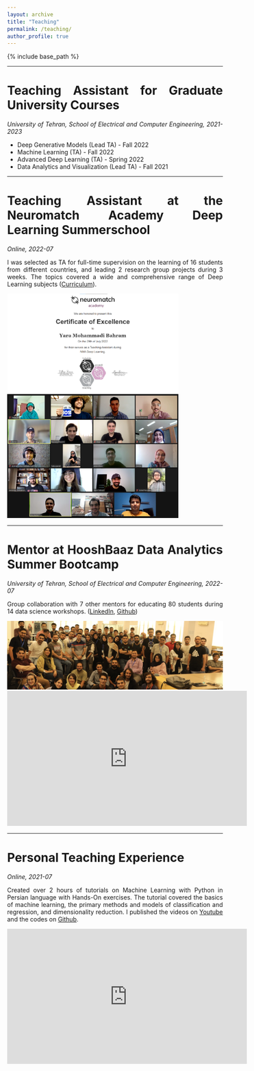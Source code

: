 ```yaml
---
layout: archive
title: "Teaching"
permalink: /teaching/
author_profile: true
---
```


{% include base_path %}

<style>body {text-align: justify}</style>

-----------------

# Teaching Assistant for Graduate University Courses
_University of Tehran, School of Electrical and Computer Engineering, 2021-2023_

- Deep Generative Models (Lead TA) - Fall 2022
- Machine Learning (TA) - Fall 2022
- Advanced Deep Learning (TA) - Spring 2022
- Data Analytics and Visualization (Lead TA) - Fall 2021

-----------------

# Teaching Assistant at the Neuromatch Academy Deep Learning Summerschool
_Online, 2022-07_

I was selected as TA for full-time supervision on the learning of 16 students from
different countries, and leading 2 research group projects during 3 weeks. The topics covered a wide and comprehensive range of Deep Learning subjects ([Curriculum](https://deeplearning.neuromatch.io/tutorials/intro.html)).

<img src="../files/neuromatch.png" width="400"><img src="../files/ceplinai.png" width="400">

-----------------

# Mentor at HooshBaaz Data Analytics Summer Bootcamp
_University of Tehran, School of Electrical and Computer Engineering, 2022-07_

Group collaboration with 7 other mentors for educating 80 students during 14 data science workshops. ([LinkedIn](https://www.linkedin.com/company/ut-openai-summerschool/), [Github](https://github.com/HooshBaaz/2022_DataAnalytics_SummerSchool))

<img src="../files/hooshbaaz.png" width="800"/>
<iframe width="560" height="315" src="https://www.youtube.com/embed/qPlnH-qpHmo?si=B4_4AyphB02F7Za4" title="YouTube video player" frameborder="0" allow="accelerometer; autoplay; clipboard-write; encrypted-media; gyroscope; picture-in-picture; web-share" allowfullscreen></iframe>

-----------------

# Personal Teaching Experience
_Online, 2021-07_

Created over 2 hours of tutorials on Machine Learning with Python in Persian language with Hands-On exercises. The tutorial covered the basics of machine learning, the primary methods and models of classification and regression, and dimensionality reduction. I published the videos on [Youtube](https://www.youtube.com/watch?v=qgw1zjj8fyc&list=PL2_W-QFuPimVkqWnFnSf-kOWtrGs1avpO) and the codes on [Github](https://github.com/yaramohamadi/Machine_Learning_intro).

<iframe width="560" height="315" src="https://www.youtube.com/embed/qgw1zjj8fyc?si=TUCi8UCjIfDabyWw" title="YouTube video player" frameborder="0" allow="accelerometer; autoplay; clipboard-write; encrypted-media; gyroscope; picture-in-picture; web-share" allowfullscreen></iframe>


<!---
{% for post in site.teaching reversed %}
  {% include archive-single.html %}
{% endfor %}
-->





